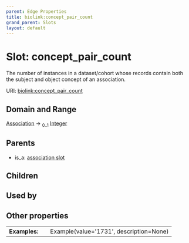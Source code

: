 ```yaml
---
parent: Edge Properties
title: biolink:concept_pair_count
grand_parent: Slots
layout: default
---
```


# Slot: concept_pair_count


The number of instances in a dataset/cohort whose records contain both the subject and object concept of an association.

URI: [biolink:concept_pair_count](https://w3id.org/biolink/concept_pair_count)

## Domain and Range

[Association](Association.md) ->  <sub>0..1</sub> [Integer](types/Integer.md)

## Parents

 *  is_a: [association slot](association_slot.md)

## Children


## Used by


## Other properties

|  |  |  |
| --- | --- | --- |
| **Examples:** | | Example(value='1731', description=None) |

